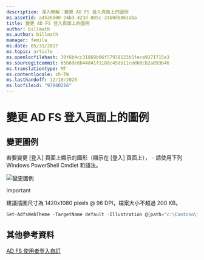 ```yaml
---
description: 深入瞭解：變更 AD FS 登入頁面上的圖例
ms.assetid: a4526500-24b3-423d-805c-24b0d8061aba
title: 變更 AD FS 登入頁面上的圖例
author: billmath
ms.author: billmath
manager: femila
ms.date: 05/31/2017
ms.topic: article
ms.openlocfilehash: 30f6b4cc31869b06f57939123b5feca9371715a3
ms.sourcegitcommit: 65b6de6b44d41f1180c45db11cdd60cb2a093b46
ms.translationtype: MT
ms.contentlocale: zh-TW
ms.lasthandoff: 12/10/2020
ms.locfileid: "97040216"
---
```

# <a name="change-the-illustration-on-the-ad-fs-sign-in-page"></a>變更 AD FS 登入頁面上的圖例

## <a name="change-the-illustration"></a>變更圖例

若要變更 [登入] 頁面上顯示的圖形（顯示在 [登入] 頁面上）， \- 請使用下列 Windows PowerShell Cmdlet 和語法。

![變更圖例](media/AD-FS-user-sign-in-customization/ADFS_Blue_Custom2.png)

> [!IMPORTANT]
> 建議插圖尺寸為 1420x1080 pixels @ 96 DPI，檔案大小不超過 200 KB。

```powershell
Set-AdfsWebTheme -TargetName default -Illustration @{path="c:\Contoso\illustration.png"}
```

## <a name="additional-references"></a>其他參考資料

[AD FS 使用者登入自訂](AD-FS-user-sign-in-customization.md)
